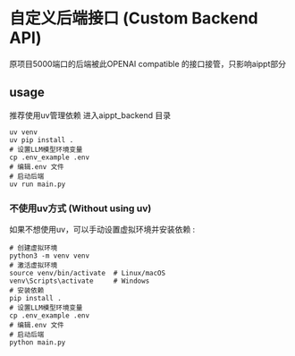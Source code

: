 # 自定义后端接口 (Custom Backend API)
原项目5000端口的后端被此OPENAI compatible 的接口接管，只影响aippt部分
## usage
推荐使用uv管理依赖 
进入aippt_backend 目录 
```
uv venv
uv pip install .
# 设置LLM模型环境变量
cp .env_example .env
# 编辑.env 文件
# 启动后端
uv run main.py
```

### 不使用uv方式 (Without using uv)
如果不想使用uv，可以手动设置虚拟环境并安装依赖 :  
```
# 创建虚拟环境
python3 -m venv venv
# 激活虚拟环境
source venv/bin/activate  # Linux/macOS
venv\Scripts\activate     # Windows
# 安装依赖
pip install .
# 设置LLM模型环境变量
cp .env_example .env
# 编辑.env 文件
# 启动后端
python main.py
```